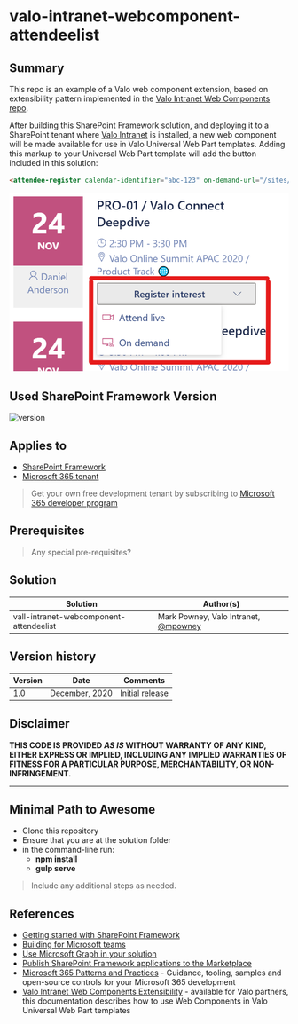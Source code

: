 # valo-intranet-webcomponent-attendeelist

## Summary

This repo is an example of a Valo web component extension, based on extensibility pattern implemented in the [Valo Intranet Web Components repo](https://github.com/ValoIntranet/valo-intranet-webcomponents).

After building this SharePoint Framework solution, and deploying it to a SharePoint tenant where [Valo Intranet](https://www.valointranet.com/valo-intranet/) is installed, a new web component will be made available for use in Valo Universal Web Part templates.  Adding this markup to your Universal Web Part template will add the button included in this solution:

```HTML
<attendee-register calendar-identifier="abc-123" on-demand-url="/sites/video-hub/SitePages/Session-Video.aspx?SessionID={{ValoSessionVideoListItemId}}" play-button-text="Play video" play-button-icon="BoxPlaySolid" />
```

![Screenshot of attendee-register web component](./attendee-register-webcomponent.png)

## Used SharePoint Framework Version

![version](https://img.shields.io/badge/version-1.11-green.svg)

## Applies to

- [SharePoint Framework](https://aka.ms/spfx)
- [Microsoft 365 tenant](https://docs.microsoft.com/en-us/sharepoint/dev/spfx/set-up-your-developer-tenant)

> Get your own free development tenant by subscribing to [Microsoft 365 developer program](http://aka.ms/o365devprogram)

## Prerequisites

> Any special pre-requisites?

## Solution

Solution|Author(s)
--------|---------
vall-intranet-webcomponent-attendeelist | Mark Powney, Valo Intranet, [@mpowney](https://twitter.com/mpowney)

## Version history

Version|Date|Comments
-------|----|--------
1.0|December, 2020|Initial release

## Disclaimer

**THIS CODE IS PROVIDED *AS IS* WITHOUT WARRANTY OF ANY KIND, EITHER EXPRESS OR IMPLIED, INCLUDING ANY IMPLIED WARRANTIES OF FITNESS FOR A PARTICULAR PURPOSE, MERCHANTABILITY, OR NON-INFRINGEMENT.**

---

## Minimal Path to Awesome

- Clone this repository
- Ensure that you are at the solution folder
- in the command-line run:
  - **npm install**
  - **gulp serve**

> Include any additional steps as needed.

## References

- [Getting started with SharePoint Framework](https://docs.microsoft.com/en-us/sharepoint/dev/spfx/set-up-your-developer-tenant)
- [Building for Microsoft teams](https://docs.microsoft.com/en-us/sharepoint/dev/spfx/build-for-teams-overview)
- [Use Microsoft Graph in your solution](https://docs.microsoft.com/en-us/sharepoint/dev/spfx/web-parts/get-started/using-microsoft-graph-apis)
- [Publish SharePoint Framework applications to the Marketplace](https://docs.microsoft.com/en-us/sharepoint/dev/spfx/publish-to-marketplace-overview)
- [Microsoft 365 Patterns and Practices](https://aka.ms/m365pnp) - Guidance, tooling, samples and open-source controls for your Microsoft 365 development
- [Valo Intranet Web Components Extensibility](https://docs.valointranet.com/intranet/extend/extensibility/webcomponents/) - available for Valo partners, this documentation describes how to use Web Components in Valo Universal Web Part templates